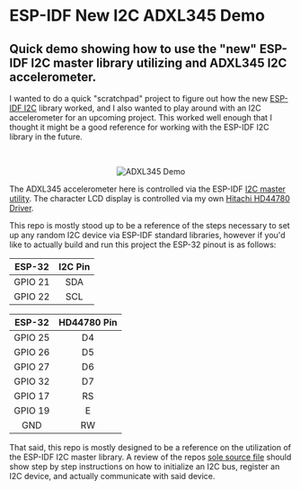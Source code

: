 # ESP-IDF New I2C ADXL345 Demo

<H2>Quick demo showing how to use the "new" ESP-IDF I2C master library utilizing and ADXL345 I2C accelerometer.</H2>

I wanted to do a quick "scratchpad" project to figure out how the new [ESP-IDF I2C](https://docs.espressif.com/projects/esp-idf/en/stable/esp32/api-reference/peripherals/i2c.html) library worked, and I also wanted to play around with an I2C accelerometer for an upcoming project.  This worked well enough that I thought it might be a good reference for working with the ESP-IDF I2C library in the future.

&nbsp; 

<p align="center">
    <img src="./resources/adxl345_demo.gif" alt="ADXL345 Demo"/>
</p>

The ADXL345 accelerometer here is controlled via the ESP-IDF [I2C master utility](https://docs.espressif.com/projects/esp-idf/en/stable/esp32/api-reference/peripherals/i2c.html).  The character LCD display is controlled via my own [Hitachi HD44780 Driver](https://github.com/TheFlemoid/ESP-IDF-HD44780).  

This repo is mostly stood up to be a reference of the steps necessary to set up any random I2C device via ESP-IDF standard libraries, however if you'd like to actually build and run this project the ESP-32 pinout is as follows:

| ESP-32 | I2C Pin |
| :---: | :---: |
| GPIO 21 | SDA |
| GPIO 22 | SCL | 

| ESP-32 | HD44780 Pin |
| :---: | :---: |
| GPIO 25 | D4 |
| GPIO 26 | D5 |
| GPIO 27 | D6 |
| GPIO 32 | D7 |
| GPIO 17 | RS |
| GPIO 19 | E |
| GND | RW |

That said, this repo is mostly designed to be a reference on the utilization of the ESP-IDF I2C master library.  A review of the repos [sole source file](./main/main.c) should show step by step instructions on how to initialize an I2C bus, register an I2C device, and actually communicate with said device.
